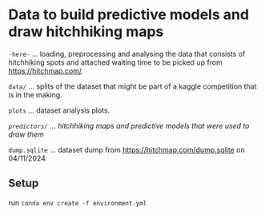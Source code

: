 # Data to build predictive models and draw hitchhiking maps

`-here-` ... loading, preprocessing and analysing the data that consists of hitchhiking spots and attached waiting time to be picked up from https://hitchmap.com/.

`data/` ... splits of the dataset that might be part of a kaggle competition that is in the making.

`plots` ... dataset analysis plots.

_`predictors/` ... hitchhiking maps and predictive models that were used to draw them_

`dump.sqlite` ... dataset dump from https://hitchmap.com/dump.sqlite on 04/11/2024

## Setup

run `conda env create -f environment.yml`
